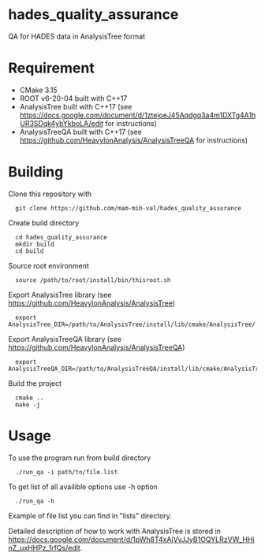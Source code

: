 # hades_quality_assurance
QA for HADES data in AnalysisTree format

# Requirement

* CMake 3.15
* ROOT v6-20-04 built with C++17
* AnalysisTree built with C++17 (see https://docs.google.com/document/d/1ztejoeJ45Aqdgq3a4m1DXTg4A1hUR3SDqk4ybYkboLA/edit for instructions)
* AnalysisTreeQA built with C++17 (see https://github.com/HeavyIonAnalysis/AnalysisTreeQA for instructions)

# Building

Clone this repository with
```
  git clone https://github.com/mam-mih-val/hades_quality_assurance
```
Create build directory
```
  cd hades_quality_assurance
  mkdir build
  cd build
```
Source root environment
```
  source /path/to/root/install/bin/thisroot.sh
``` 
Export AnalysisTree library (see https://github.com/HeavyIonAnalysis/AnalysisTree)
```
  export AnalysisTree_DIR=/path/to/AnalysisTree/install/lib/cmake/AnalysisTree/
```
Export AnalysisTreeQA library (see https://github.com/HeavyIonAnalysis/AnalysisTreeQA)
```
  export AnalysisTreeQA_DIR=/path/to/AnalysisTreeQA/install/lib/cmake/AnalysisTreeQA/
```
Build the project
```
  cmake ..
  make -j
```

# Usage
To use the program run from build directory
```
  ./run_qa -i path/to/file.list
```
To get list of all availible options use -h option
```
  ./run_qa -h
```
Example of file list you can find in "lists" directory.

Detailed description of how to work with AnalysisTree is stored in https://docs.google.com/document/d/1pWh8T4xAjVvJJyB1OQYLRzVW_HHinZ_uxHHPz_1rfQs/edit.

